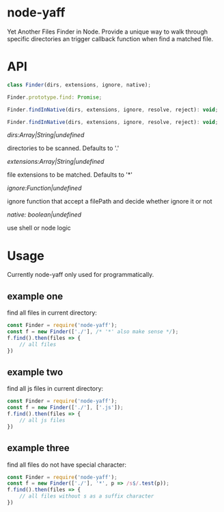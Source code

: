 # node-yaff

Yet Another Files Finder in Node. Provide a unique way to walk through specific directories
an trigger callback function when find a matched file.

# API

```javascript
class Finder(dirs, extensions, ignore, native);

Finder.prototype.find: Promise;

Finder.findInNative(dirs, extensions, ignore, resolve, reject): void;

Finder.findInNative(dirs, extensions, ignore, resolve, reject): void;
```

*dirs:Array|String|undefined*

directories to be scanned. Defaults to '.'

*extensions:Array|String|undefined*

file extensions to be matched. Defaults to '*'

*ignore:Function|undefined*

ignore function that accept a filePath and decide whether ignore it or not

*native: boolean|undefined*

use shell or node logic

# Usage

Currently node-yaff only used for programmatically.

## example one

find all files in current directory:

```javascript
const Finder = require('node-yaff');
const f = new Finder(['./'], /* '*' also make sense */);
f.find().then(files => {
    // all files 
})
```
## example two

find all js files in current directory:

```javascript
const Finder = require('node-yaff');
const f = new Finder(['./'], ['.js']);
f.find().then(files => {
    // all js files
})
```
## example three

find all files do not have special character:

```javascript
const Finder = require('node-yaff');
const f = new Finder(['./'], '*', p => /s$/.test(p));
f.find().then(files => {
    // all files without s as a suffix character
})
```

